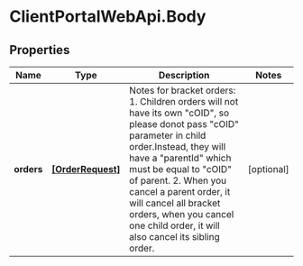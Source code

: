# ClientPortalWebApi.Body

## Properties
Name | Type | Description | Notes
------------ | ------------- | ------------- | -------------
**orders** | [**[OrderRequest]**](OrderRequest.md) | Notes for bracket orders: 1. Children orders will not have its own \"cOID\", so please donot pass \"cOID\" parameter in child order.Instead, they will have a \"parentId\" which must be equal to \"cOID\" of parent. 2. When you cancel a parent order, it will cancel all bracket orders, when you cancel one child order, it will also cancel its sibling order.  | [optional] 


